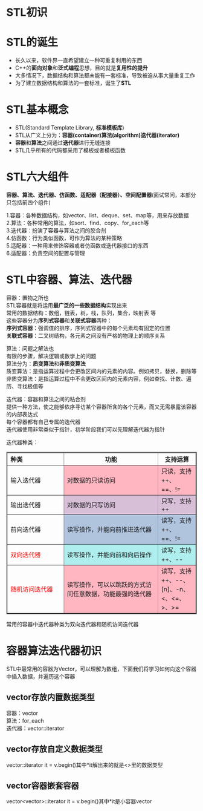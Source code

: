 # STL初识
# STL的诞生
 * 长久以来，软件界一直希望建立一种可重复利用的东西  
 * C++的**面向对象**和**泛式编程**思想，目的就是**复用性的提升**  
 * 大多情况下，数据结构和算法都未能有一套标准，导致被迫从事大量重复工作  
 * 为了建立数据结构和算法的一套标准，诞生了**STL**  
  
# STL基本概念
 * STL(Standard Template Library, **标准模板库**)  
 * STL从广义上分为：**容器(container)算法(algorithm)迭代器(iterator)**  
 * **容器**和**算法**之间通过**迭代器**进行无缝连接  
 * STL几乎所有的代码都采用了模板或者模板函数  
  
# STL六大组件
**容器、算法、迭代器、仿函数、适配器（配接器）、空间配置器**(面试常问，本部分只包括前四个组件)  
  
 1.容器：各种数据结构，如vector、list、deque、set、map等，用来存放数据  
 2.算法：各种常用的算法，如sort、find、copy、for_each等  
 3.迭代器：扮演了容器与算法之间的胶合剂  
 4.仿函数：行为类似函数，可作为算法的某种策略  
 5.适配器：一种用来修饰容器或者仿函数或迭代器接口的东西  
 6.适配器：负责空间的配置与管理  
  
# STL中容器、算法、迭代器
容器：置物之所也  
STL容器就是将运用**最广泛的一些数据结构**实现出来  
常用的数据结构：数组，链表，树，栈，队列，集合，映射表 等  
这些容器分为**序列式容器**和**关联式容器**两种：  
 **序列式容器**：强调值的排序，序列式容器中的每个元素均有固定的位置  
 **关联式容器**：二叉树结构，各元素之间没有严格的物理上的顺序关系  
  
算法：问题之解法也  
有限的步骤，解决逻辑或数学上的问题  
算法分为：**质变算法**和**非质变算法**  
质变算法：是指运算过程中会更改区间内的元素的内容。例如拷贝，替换，删除等  
非质变算法：是指运算过程中不会更改区间内的元素内容，例如查找、计数、遍历、寻找极值等  
  
迭代器：容器和算法之间的粘合剂  
提供一种方法，使之能够依序寻访某个容器所含的各个元素，而又无需暴露该容器的内部表达式  
每个容器都有自己专属的迭代器  
迭代器使用非常类似于指针，初学阶段我们可以先理解迭代器为指针  
  
迭代器种类：  
<table border="2" >
	<tr>
		<th align=left>种类</th>
		<th colspan="1" >功能</th>
        <th>支持运算</th>
	</tr>
	<tr>
		<td width="10%" align=left>输入迭代器</td>
		<td width="50%" align=left bgcolor=#FFB6C1>对数据的只读访问</td>
        <td align=left bgcolor=#FFB6C1>只读，支持++、==、!=</td>
	</tr>
	<tr>
		<td align=left>输出迭代器</td>
		<td align=left bgcolor=#D8BFD8>对数据的只写访问</td>
        <td align=left bgcolor=#D8BFD8>只写，支持++</td>
	</tr>
	<tr>
		<td align=left>前向迭代器</td>
		<td align=left bgcolor=#B0C4DE>读写操作，并能向前推进迭代器</td>
        <td align=left bgcolor=#B0C4DE>读写，支持++、==、!=</td>
	</tr>
	<tr>
		<td align =left><font color=red>双向迭代器</front></td>
		<td align=left bgcolor=#AFEEEE>读写操作，并能向前和向后操作</td>
        <td align=left bgcolor=#AFEEEE>读写，支持++、--</td>
	</tr>
    <tr>
		<td width="30%" align=left><font color=red>随机访问迭代器</front></td>
		<td align=left bgcolor=#FFB6C1>读写操作，可以以跳跃的方式访问任意数据，功能最强的迭代器</td>
        <td align=left bgcolor=#FFB6C1>读写，支持++、--、[n]、-n、<、<=、>、>=</td>
	</tr>
</table>
  
常用的容器中迭代器种类为双向迭代器和随机访问迭代器  
  
# 容器算法迭代器初识
STL中最常用的容器为Vector，可以理解为数组，下面我们将学习如何向这个容器中插入数据，并遍历这个容器  
  
## vector存放内置数据类型
容器：vector  
算法：for_each  
迭代器：vector<int>::iterator  
  
## vector存放自定义数据类型
vector<Person>::iterator it = v.begin()其中*it解出来的就是<>里的数据类型  
  
## vector容器嵌套容器
vector<vector<int>>::iterator it = v.begin()其中*it是小容器vector<int>  
  
